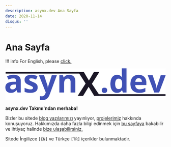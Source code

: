 ```yaml
---
description: asynx.dev Ana Sayfa
date: 2020-11-14
disqus: ''
---
```


# Ana Sayfa

!!! info
    For English, please [click.](index.md)

![asynx.dev logo](img/asynx_logo_800_trans.png)

**asynx.dev Takımı'ndan merhaba!**

Bizler bu sitede [blog yazılarımızı](blog/index.md) yayınlıyor,
[projelerimiz](project/index-tr.md) hakkında konuşuyoruz. Hakkımızda daha fazla
bilgi edinmek için [bu sayfaya](about-tr.md) bakabilir ve ihtiyaç halinde [bize
ulaşabilirsiniz.](contact-tr.md)

Sitede İngilizce `[EN]` ve Türkçe `[TR]` içerikler bulunmaktadır.
